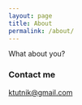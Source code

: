 ```yaml
---
layout: page
title: About
permalink: /about/
---
```


What about you?

### Contact me

[ktutnik@gmail.com](mailto:ktutnik@gmail.com)